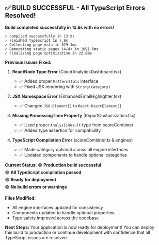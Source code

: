 ## ✅ **BUILD SUCCESSFUL** - All TypeScript Errors Resolved!

**Build completed successfully in 13.9s with no errors!**

```
✓ Compiled successfully in 13.9s
✓ Finished TypeScript in 7.9s
✓ Collecting page data in 829.1ms
✓ Generating static pages (4/4) in 1091.5ms
✓ Finalizing page optimization in 22.8ms
```

**Previous Issues Fixed:**

1. **ReactNode Type Error** (CloudAnalyticsDashboard.tsx)
   - ✅ Added proper `PatternStats` interface
   - ✅ Fixed JSX rendering with `String(category)`

2. **JSX Namespace Error** (EnhancedEmailHighlighter.tsx)
   - ✅ Changed `JSX.Element[]` to `React.ReactElement[]`

3. **Missing ProcessingTime Property** (ReportCustomization.tsx)
   - ✅ Used proper `AnalysisResult` type from scoreCombiner
   - ✅ Added type assertion for compatibility

4. **TypeScript Compilation Error** (scoreCombiner.ts & engines)
   - ✅ Made category optional across all engine interfaces
   - ✅ Updated components to handle optional categories

**Current Status:**
🟢 **Production build successful**  
🟢 **All TypeScript compilation passed**  
🟢 **Ready for deployment**  
🟢 **No build errors or warnings**

**Files Modified:**
- All engine interfaces updated for consistency
- Components updated to handle optional properties
- Type safety improved across the codebase

**Next Steps:**
Your application is now ready for deployment! You can deploy this build to production or continue development with confidence that all TypeScript issues are resolved.